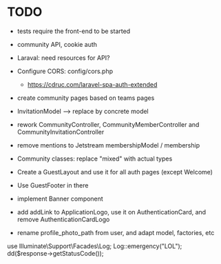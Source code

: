 # TODO
- tests require the front-end to be started

- community API, cookie auth
- Laraval: need resources for API?

- Configure CORS: config/cors.php
  - https://cdruc.com/laravel-spa-auth-extended

- create community pages based on teams pages
- InvitationModel --> replace by concrete model
- rework CommunityController, CommunityMemberController and CommunityInvitationController
- remove mentions to Jetstream membershipModel / membership
- Community classes: replace "mixed" with actual types

- Create a GuestLayout and use it for all auth pages (except Welcome)
- Use GuestFooter in there
- implement Banner component
- add addLink to ApplicationLogo, use it on AuthenticationCard, and remove AuthenticationCardLogo
- rename profile_photo_path from user, and adapt model, factories, etc

use Illuminate\Support\Facades\Log;
Log::emergency("LOL");
dd($response->getStatusCode());

